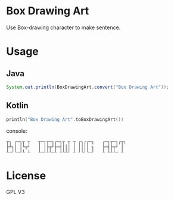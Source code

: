 # Box Drawing Art
Use Box-drawing character to make sentence.

# Usage
## Java
```java
System.out.println(BoxDrawingArt.convert("Box Drawing Art"));
```

## Kotlin
```kotlin
println("Box Drawing Art".toBoxDrawingArt())
```

console:

    ┬┐ ┌─┐┬ ┬   ┬─┐┬─┐┌─┐┬ ┬ ┬ ┌┐┌┌─┐   ┌─┐┬─┐┌┬┐
    ├┴┐│ │└┬┘   │ │├┬┘├─┤│││ │ ││││ ┐   ├─┤├┬┘ │ 
    ┴─┘└─┘┴ ┴   ┴─┘┴└─┴ ┴└┴┘ ┴ ┘└┘└─┘   ┴ ┴┴└─ ┴ 

# License
GPL V3
